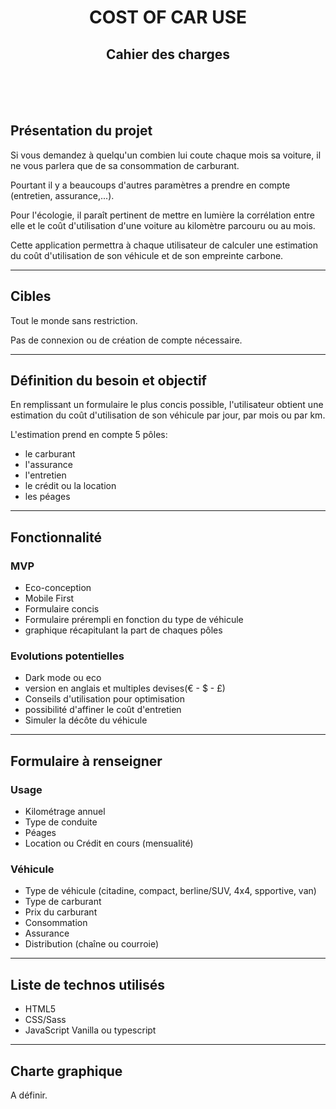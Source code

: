 <h1 align=center>COST OF CAR USE</h1>
<h2 align=center>Cahier des charges</h2>
<br>
<br>
<br>
<section>
    <h2>Présentation du projet</h2>
    <p>Si vous demandez à quelqu'un combien lui coute chaque mois sa voiture, il ne vous parlera que de sa consommation de carburant.</p>
    <p>Pourtant il y a beaucoups d'autres paramètres a prendre en compte (entretien, assurance,...).</p>
    <p>Pour l'écologie, il paraît pertinent de mettre en lumière la corrélation entre elle et le coût d'utilisation d'une voiture au kilomètre parcouru ou au mois.</p>
    <p>Cette application permettra à chaque utilisateur de calculer une estimation du coût d'utilisation de son véhicule et de son empreinte carbone.</p>
</section>
<hr>
<section>
    <h2>Cibles</h2>
    <p>Tout le monde sans restriction.</p>
    <p>Pas de connexion ou de création de compte nécessaire.</p>
</section>
<hr>
<section>
    <h2>Définition du besoin et objectif</h2>
    <p>En remplissant un formulaire le plus concis possible, l'utilisateur obtient une estimation du coût d'utilisation de son véhicule par jour, par mois ou par km.</p>
    <p>L'estimation prend en compte 5 pôles:</p>
    <ul>
        <li>le carburant</li>
        <li>l'assurance</li>
        <li>l'entretien</li>
        <li>le crédit ou la location</li>
        <li>les péages</li>
    </ul>
</section>
<hr>
<section>
    <h2>Fonctionnalité</h2>
    <h3>MVP</h3>
    <ul>
        <li>Eco-conception</li>
        <li>Mobile First</li>
        <li>Formulaire concis</li>
        <li>Formulaire prérempli en fonction du type de véhicule</li>
        <li>graphique récapitulant la part de chaques pôles</li>
    </ul>
    <h3>Evolutions potentielles</h3>
    <ul>
        <li>Dark mode ou eco</li>
        <li>version en anglais et multiples devises(€ - $ - £)</li>
        <li>Conseils d'utilisation pour optimisation</li>
        <li>possibilité d'affiner le coût d'entretien</li>
        <li>Simuler la décôte du véhicule</li>
    </ul>
</section>
<hr>
<section>
    <h2>Formulaire à renseigner</h2>
    <h3>Usage</h3>
    <ul>
        <li>Kilométrage annuel</li>
        <li>Type de conduite</li>
        <li>Péages</li>
        <li>Location ou Crédit en cours (mensualité)</li>
    </ul>
    <h3>Véhicule</h3>
    <ul>
        <li>Type de véhicule (citadine, compact, berline/SUV, 4x4, spportive, van)</li>
        <li>Type de carburant</li>
        <li>Prix du carburant</li>
        <li>Consommation</li>
        <li>Assurance</li>
        <li>Distribution (chaîne ou courroie)</li>
    </ul>
</section>
<hr>
<section>
    <h2>Liste de technos utilisés</h2>
    <ul>
        <li>HTML5</li>
        <li>CSS/Sass</li>
        <li>JavaScript Vanilla ou typescript</li>
    </ul>
</section>
<hr>
<section>
    <h2>Charte graphique</h2>
    <p>A définir.</p>
</section>